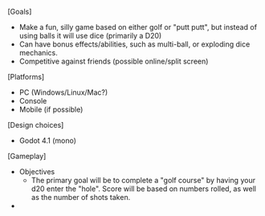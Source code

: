 [Goals]
* Make a fun, silly game based on either golf or "putt putt", but instead of using balls it will use dice (primarily a D20)
* Can have bonus effects/abilities, such as multi-ball, or exploding dice mechanics.
* Competitive against friends (possible online/split screen)

[Platforms]
* PC (Windows/Linux/Mac?)
* Console
* Mobile (if possible)

[Design choices]
* Godot 4.1 (mono)

[Gameplay]
- Objectives
	- The primary goal will be to complete a "golf course" by having your d20 enter the "hole". Score will be based on numbers rolled, as well as the number of shots taken.
- 


